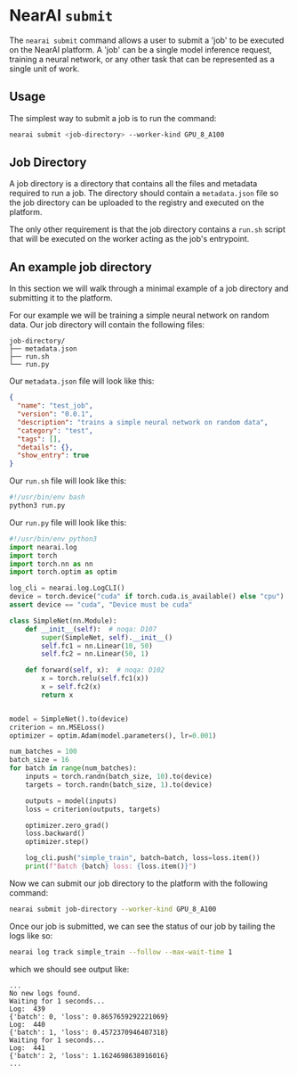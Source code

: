 # NearAI `submit`

The `nearai submit` command allows a user to submit a 'job' to be executed on the NearAI platform. A 'job' can be a single model inference request, training a neural network, or any other task that can be represented as a single unit of work.

## Usage

The simplest way to submit a job is to run the command:

```bash
nearai submit <job-directory> --worker-kind GPU_8_A100
```

## Job Directory

A job directory is a directory that contains all the files and metadata required to run a job. The directory should contain a `metadata.json` file so the job directory can be uploaded to the registry and executed on the platform.

The only other requirement is that the job directory contains a `run.sh` script that will be executed on the worker acting as the job's entrypoint.

## An example job directory

In this section we will walk through a minimal example of a job directory and submitting it to the platform.

For our example we will be training a simple neural network on random data. Our job directory will contain the following files:

```
job-directory/
├── metadata.json
├── run.sh
└── run.py
```

Our `metadata.json` file will look like this:

```json
{
  "name": "test_job",
  "version": "0.0.1",
  "description": "trains a simple neural network on random data",
  "category": "test",
  "tags": [],
  "details": {},
  "show_entry": true
}
```

Our `run.sh` file will look like this:

```bash
#!/usr/bin/env bash
python3 run.py
```

Our `run.py` file will look like this:

```python
#!/usr/bin/env python3
import nearai.log
import torch
import torch.nn as nn
import torch.optim as optim

log_cli = nearai.log.LogCLI()
device = torch.device("cuda" if torch.cuda.is_available() else "cpu")
assert device == "cuda", "Device must be cuda"

class SimpleNet(nn.Module):
    def __init__(self):  # noqa: D107
        super(SimpleNet, self).__init__()
        self.fc1 = nn.Linear(10, 50)
        self.fc2 = nn.Linear(50, 1)

    def forward(self, x):  # noqa: D102
        x = torch.relu(self.fc1(x))
        x = self.fc2(x)
        return x


model = SimpleNet().to(device)
criterion = nn.MSELoss()
optimizer = optim.Adam(model.parameters(), lr=0.001)

num_batches = 100
batch_size = 16
for batch in range(num_batches):
    inputs = torch.randn(batch_size, 10).to(device)
    targets = torch.randn(batch_size, 1).to(device)

    outputs = model(inputs)
    loss = criterion(outputs, targets)

    optimizer.zero_grad()
    loss.backward()
    optimizer.step()

    log_cli.push("simple_train", batch=batch, loss=loss.item())
    print(f"Batch {batch} loss: {loss.item()}")
```

Now we can submit our job directory to the platform with the following command:

```bash
nearai submit job-directory --worker-kind GPU_8_A100
```

Once our job is submitted, we can see the status of our job by tailing the logs like so:

```bash
nearai log track simple_train --follow --max-wait-time 1
```

which we should see output like:

```
...
No new logs found.
Waiting for 1 seconds...
Log:  439
{'batch': 0, 'loss': 0.8657659292221069}
Log:  440
{'batch': 1, 'loss': 0.4572370946407318}
Waiting for 1 seconds...
Log:  441
{'batch': 2, 'loss': 1.1624698638916016}
...
```